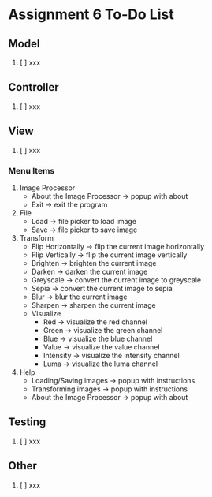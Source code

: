 # Assignment 6 To-Do List

## Model

1. [ ] xxx

## Controller

1. [ ] xxx

## View

1. [ ] xxx

### Menu Items

1. Image Processor
    * About the Image Processor -> popup with about
    * Exit -> exit the program
2. File
    * Load -> file picker to load image
    * Save -> file picker to save image
3. Transform
    * Flip Horizontally -> flip the current image horizontally
    * Flip Vertically -> flip the current image vertically
    * Brighten -> brighten the current image
    * Darken -> darken the current image
    * Greyscale -> convert the current image to greyscale
    * Sepia -> convert the current image to sepia
    * Blur -> blur the current image
    * Sharpen -> sharpen the current image
    * Visualize
        * Red -> visualize the red channel
        * Green -> visualize the green channel
        * Blue -> visualize the blue channel
        * Value -> visualize the value channel
        * Intensity -> visualize the intensity channel
        * Luma -> visualize the luma channel
4. Help
    * Loading/Saving images -> popup with instructions
    * Transforming images -> popup with instructions
    * About the Image Processor -> popup with about

## Testing

1. [ ] xxx

## Other

1. [ ] xxx